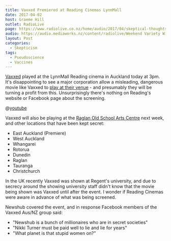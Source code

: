 ```yaml
---
title: Vaxxed Premiered at Reading Cinemas LynnMall
date: 2017-04-02
host: Graeme Hill
outlet: RadioLive
page: https://www.radiolive.co.nz/home/audio/2017/04/skeptical-thoughts-with-mark-honeychurch-02-04-2017.html
audio: https://audio.mediaworks.nz/content/radiolive/Weekend Variety Wireless/April 2017/02_04_17_Skeptical.mp3
layout: Post
categories:
  - Skepticism
tags:
  - Pseudoscience
  - Vaccines
---
```


[Vaxxed](http://www.stuff.co.nz/national/health/91093182/If-you-watch-Vaxxed-know-you-re-buying-into-the-manipulation-of-a-disgraced-fraud) played at the LynnMall Reading cinema in Auckland today at 3pm. It's disappointing to see a major corporation allow a misleading, dangerous movie like Vaxxed to [play at their venue](https://www.newsroom.co.nz/2017/03/26/16819/vaxxed-in-nz) - and presumably they will be turning a profit from this. Unsurprisingly there's nothing on Reading's website or Facebook page about the screening.

<!-- more -->

@[youtube](https://youtu.be/1iOBZA5BWe4?t=10s)

Vaxxed will also be playing at the [Raglan Old School Arts Centre](https://raglanartscentre.co.nz/my-calendar/?mc_id=2800) next week, and other locations that have been kept secret:

- East Auckland (Premiere)
- West Auckland
- Whangarei
- Rotorua
- Dunedin
- Raglan
- Tauranga
- Christchurch

In the UK recently Vaxxed was shown at Regent's university, and due to secrecy around the showing university staff didn't know that the movie being shown was Vaxxed until after the event. I wonder if Reading Cinemas were aware in advance of what was being screened.

Newshub covered the event, and in response Facebook members of the Vaxxed Aus/NZ group said:

- "Newshub is a bunch of millionaires who are in secret societies"
- "Nikki Turner must be paid well to lie and lie for years"
- "What planet is that stupid women on?"
